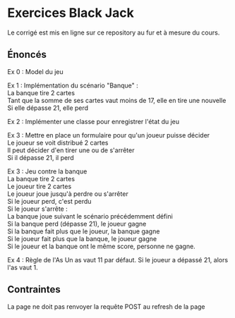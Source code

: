 Exercices Black Jack
==============

Le corrigé est mis en ligne sur ce repository au fur et à mesure du cours.

Énoncés
-------

Ex 0 : Model du jeu

Ex 1 : Implémentation du scénario "Banque" :  
La banque tire 2 cartes  
Tant que la somme de ses cartes vaut moins de 17, elle en tire une nouvelle  
Si elle dépasse 21, elle perd

Ex 2 : Implémenter une classe pour enregistrer l'état du jeu

Ex 3 : Mettre en place un formulaire pour qu'un joueur puisse décider  
Le joueur se voit distribué 2 cartes  
Il peut décider d'en tirer une ou de s'arrêter  
Si il dépasse 21, il perd

Ex 3 : Jeu contre la banque  
La banque tire 2 cartes  
Le joueur tire 2 cartes  
Le joueur joue jusqu'à perdre ou s'arrêter  
Si le joueur perd, c'est perdu  
Si le joueur s'arrête :  
La banque joue suivant le scénario précédemment défini  
Si la banque perd (dépasse 21), le joueur gagne  
Si la banque fait plus que le joueur, la banque gagne  
Si le joueur fait plus que la banque, le joueur gagne  
Si le joueur et la banque ont le même score, personne ne gagne.

Ex 4 : Règle de l'As
Un as vaut 11 par défaut. Si le joueur a dépassé 21, alors l'as vaut 1.

Contraintes
-----------
La page ne doit pas renvoyer la requête POST au refresh de la page